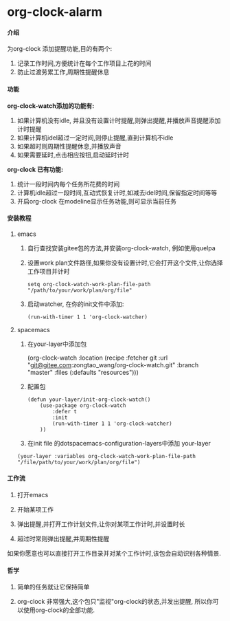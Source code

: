 # org-clock-alarm

#### 介绍
为org-clock 添加提醒功能,目的有两个:

1. 记录工作时间,方便统计在每个工作项目上花的时间
2. 防止过渡劳累工作,周期性提醒休息

#### 功能
**org-clock-watch添加的功能有:**

1. 如果计算机没有idle, 并且没有设置计时提醒,则弹出提醒,并播放声音提醒添加计时提醒
2. 如果计算机idel超过一定时间,则停止提醒,直到计算机不idle
3. 如果超时则周期性提醒休息,并播放声音
4. 如果需要延时,点击相应按钮,启动延时计时

**org-clock 已有功能:**

1. 统计一段时间内每个任务所花费的时间
2. 计算机idle超过一段时间,互动式恢复计时,如减去idel时间,保留指定时间等等
3. 开启org-clock 在modeline显示任务功能,则可显示当前任务



#### 安装教程

1.  emacs

    1. 自行查找安装gitee包的方法,并安装org-clock-watch, 例如使用quelpa
    
    2. 设置work plan文件路径,如果你没有设置计时,它会打开这个文件,让你选择工作项目并计时

        `setq org-clock-watch-work-plan-file-path "/path/to/your/work/plan/org/file"`
        
    3. 启动watcher, 在你的init文件中添加:

       `(run-with-timer 1 1 'org-clock-watcher)`

2.  spacemacs

    1. 在your-layer中添加包 

       (org-clock-watch :location (recipe :fetcher git :url "git@gitee.com:zongtao_wang/org-clock-watch.git" :branch "master" :files (:defaults "resources")))

    2. 配置包

       ```
       (defun your-layer/init-org-clock-watch()
           (use-package org-clock-watch
               :defer t
               :init
               (run-with-timer 1 1 'org-clock-watcher)
           ))

       ```
    3. 在init file 的dotspacemacs-configuration-layers中添加 your-layer

     `(your-layer :variables org-clock-watch-work-plan-file-path "/file/path/to/your/work/plan/org/file")`

#### 工作流

1. 打开emacs

2. 开始某项工作

3. 弹出提醒,并打开工作计划文件,让你对某项工作计时,并设置时长

4. 超过时常则弹出提醒,并周期性提醒

如果你愿意也可以直接打开工作目录并对某个工作计时,该包会自动识别各种情景.


#### 哲学

1. 简单的任务就让它保持简单

2. org-clock 非常强大,这个包只"监视"org-clock的状态,并发出提醒, 所以你可以使用org-clock的全部功能.
